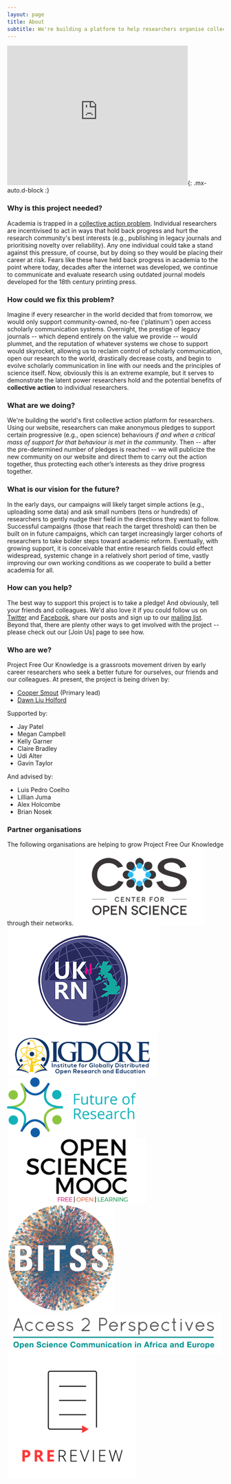 ```yaml
---
layout: page
title: About
subtitle: We're building a platform to help researchers organise collective action in support of open and reproducible research practices
---
```


<iframe width="420" height="325" style="text-align:center" src="https://www.youtube.com/embed/vzB7Vh_gkLs" frameborder="0" allow="accelerometer; autoplay; clipboard-write; encrypted-media; gyroscope; picture-in-picture" allowfullscreen></iframe>{: .mx-auto.d-block :}

### Why is this project needed?
Academia is trapped in a [collective action problem](https://en.wikipedia.org/wiki/Collective_action_problem). Individual researchers are incentivised to act in ways that hold back progress and hurt the research community's best interests (e.g., publishing in legacy journals and prioritising novelty over reliability). Any one individual could take a stand against this pressure, of course, but by doing so they would be placing their career at risk. Fears like these have held back progress in academia to the point where today, decades after the internet was developed, we continue to communicate and evaluate research using outdated journal models developed for the 18th century printing press.

### How could we fix this problem?
Imagine if every researcher in the world decided that from tomorrow, we would only support community-owned, no-fee ('platinum') open access scholarly communication systems. Overnight, the prestige of legacy journals -- which depend entirely on the value we provide -- would plummet, and the reputation of whatever systems we chose to support would skyrocket, allowing us to reclaim control of scholarly communication, open our research to the world, drastically decrease costs, and begin to evolve scholarly communication in line with our needs and the principles of science itself. Now, obviously this is an extreme example, but it serves to demonstrate the latent power researchers hold and the potential benefits of **collective action** to individual researchers.

### What are we doing?
We're building the world's first collective action platform for researchers. Using our website, researchers can make anonymous pledges to support certain progressive (e.g., open science) behaviours *if and when a critical mass of support for that behaviour is met in the community*. Then -- after the pre-determined number of pledges is reached -- we will publicize the new community on our website and direct them to carry out the action together, thus protecting each other’s interests as they drive progress together.

### What is our vision for the future? 
In the early days, our campaigns will likely target simple actions (e.g., uploading some data) and ask small numbers (tens or hundreds) of researchers to gently nudge their field in the directions they want to follow. Successful campaigns (those that reach the target threshold) can then be built on in future campaigns, which can target increasingly larger cohorts of researchers to take bolder steps toward academic reform. Eventually, with growing support, it is conceivable that entire research fields could effect widespread, systemic change in a relatively short period of time, vastly improving our own working conditions as we cooperate to build a better academia for all. 

### How can you help?
The best way to support this project is to take a pledge! And obviously, tell your friends and colleagues. We'd also love it if you could follow us on [Twitter](https://twitter.com/projectFOK) and [Facebook](https://www.facebook.com/projectFOK), share our posts and sign up to our [mailing list](http://eepurl.com/dFVBVz). Beyond that, there are plenty other ways to get involved with the project -- please check out our [Join Us] page to see how.

### Who are we?
Project Free Our Knowledge is a grassroots movement driven by early career researchers who seek a better future for ourselves, our friends and our colleagues. At present, the project is being driven by:

* [Cooper Smout](https://www.coopersmout.com/) (Primary lead)
* [Dawn Liu Holford](https://www.essex.ac.uk/people/liuda52701/dawn-holford)

Supported by:

* Jay Patel
* Megan Campbell
* Kelly Garner
* Claire Bradley
* Udi Alter
* Gavin Taylor

And advised by:

* Luis Pedro Coelho
* Lillian Juma
* Alex Holcombe
* Brian Nosek

### Partner organisations
The following organisations are helping to grow Project Free Our Knowledge through their networks. 
![COS](assets/img/cos.png) ![UKRN](assets/img/UKRN.png) ![IGDORE](assets/img/IGDORE.png) 
![FOR](assets/img/future_of_research.png) ![OSMOOC](assets/img/osmooc.png)![BITSS](assets/img/bitss.png) 
![A2P](assets/img/Access2perspectives.png) ![PREreview](assets/img/PREreview.png)
